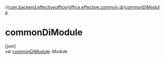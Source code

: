 //[com.backend.effectiveoffice](IdeaProjects/labs-office-elevator/effectiveOfficeBackend/documentation/gfm/index.md)/[office.effective.common.di](IdeaProjects/labs-office-elevator/effectiveOfficeBackend/documentation/gfm/com.backend.effectiveoffice/office.effective.common.di/index.md)/[commonDiModule](IdeaProjects/labs-office-elevator/effectiveOfficeBackend/documentation/gfm/com.backend.effectiveoffice/office.effective.common.di/common-di-module.md)

# commonDiModule

[jvm]\
val [commonDiModule](IdeaProjects/labs-office-elevator/effectiveOfficeBackend/documentation/gfm/com.backend.effectiveoffice/office.effective.common.di/common-di-module.md): Module
